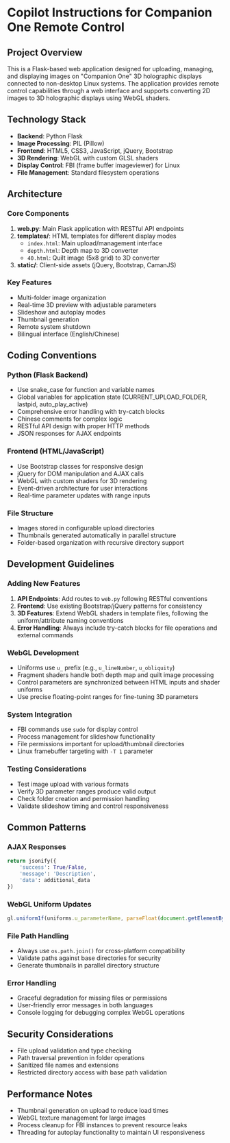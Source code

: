 # Copilot Instructions for Companion One Remote Control

## Project Overview

This is a Flask-based web application designed for uploading, managing, and displaying images on "Companion One" 3D holographic displays connected to non-desktop Linux systems. The application provides remote control capabilities through a web interface and supports converting 2D images to 3D holographic displays using WebGL shaders.

## Technology Stack

- **Backend**: Python Flask
- **Image Processing**: PIL (Pillow)
- **Frontend**: HTML5, CSS3, JavaScript, jQuery, Bootstrap
- **3D Rendering**: WebGL with custom GLSL shaders
- **Display Control**: FBI (frame buffer imageviewer) for Linux
- **File Management**: Standard filesystem operations

## Architecture

### Core Components

1. **web.py**: Main Flask application with RESTful API endpoints
2. **templates/**: HTML templates for different display modes
   - `index.html`: Main upload/management interface
   - `depth.html`: Depth map to 3D converter
   - `40.html`: Quilt image (5x8 grid) to 3D converter
3. **static/**: Client-side assets (jQuery, Bootstrap, CamanJS)

### Key Features

- Multi-folder image organization
- Real-time 3D preview with adjustable parameters
- Slideshow and autoplay modes
- Thumbnail generation
- Remote system shutdown
- Bilingual interface (English/Chinese)

## Coding Conventions

### Python (Flask Backend)

- Use snake_case for function and variable names
- Global variables for application state (CURRENT_UPLOAD_FOLDER, lastpid, auto_play_active)
- Comprehensive error handling with try-catch blocks
- Chinese comments for complex logic
- RESTful API design with proper HTTP methods
- JSON responses for AJAX endpoints

### Frontend (HTML/JavaScript)

- Use Bootstrap classes for responsive design
- jQuery for DOM manipulation and AJAX calls
- WebGL with custom shaders for 3D rendering
- Event-driven architecture for user interactions
- Real-time parameter updates with range inputs

### File Structure

- Images stored in configurable upload directories
- Thumbnails generated automatically in parallel structure
- Folder-based organization with recursive directory support

## Development Guidelines

### Adding New Features

1. **API Endpoints**: Add routes to `web.py` following RESTful conventions
2. **Frontend**: Use existing Bootstrap/jQuery patterns for consistency
3. **3D Features**: Extend WebGL shaders in template files, following the uniform/attribute naming conventions
4. **Error Handling**: Always include try-catch blocks for file operations and external commands

### WebGL Development

- Uniforms use `u_` prefix (e.g., `u_lineNumber`, `u_obliquity`)
- Fragment shaders handle both depth map and quilt image processing
- Control parameters are synchronized between HTML inputs and shader uniforms
- Use precise floating-point ranges for fine-tuning 3D parameters

### System Integration

- FBI commands use `sudo` for display control
- Process management for slideshow functionality
- File permissions important for upload/thumbnail directories
- Linux framebuffer targeting with `-T 1` parameter

### Testing Considerations

- Test image upload with various formats
- Verify 3D parameter ranges produce valid output
- Check folder creation and permission handling
- Validate slideshow timing and control responsiveness

## Common Patterns

### AJAX Responses
```python
return jsonify({
    'success': True/False,
    'message': 'Description',
    'data': additional_data
})
```

### WebGL Uniform Updates
```javascript
gl.uniform1f(uniforms.u_parameterName, parseFloat(document.getElementById('parameterId').value));
```

### File Path Handling
- Always use `os.path.join()` for cross-platform compatibility
- Validate paths against base directories for security
- Generate thumbnails in parallel directory structure

### Error Handling
- Graceful degradation for missing files or permissions
- User-friendly error messages in both languages
- Console logging for debugging complex WebGL operations

## Security Considerations

- File upload validation and type checking
- Path traversal prevention in folder operations
- Sanitized file names and extensions
- Restricted directory access with base path validation

## Performance Notes

- Thumbnail generation on upload to reduce load times
- WebGL texture management for large images
- Process cleanup for FBI instances to prevent resource leaks
- Threading for autoplay functionality to maintain UI responsiveness